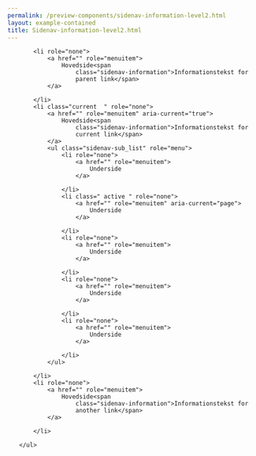 ```yaml
--- 
permalink: /preview-components/sidenav-information-level2.html
layout: example-contained 
title: Sidenav-information-level2.html
---
```

<nav>
    <ul class="sidenav-list" role="menu">

        <li role="none">
            <a href="" role="menuitem">
                Hovedside<span
                    class="sidenav-information">Informationstekst for
                    parent link</span>
            </a>

        </li>
        <li class="current  " role="none">
            <a href="" role="menuitem" aria-current="true">
                Hovedside<span
                    class="sidenav-information">Informationstekst for
                    current link</span>
            </a>
            <ul class="sidenav-sub_list" role="menu">
                <li role="none">
                    <a href="" role="menuitem">
                        Underside
                    </a>

                </li>
                <li class=" active " role="none">
                    <a href="" role="menuitem" aria-current="page">
                        Underside
                    </a>

                </li>
                <li role="none">
                    <a href="" role="menuitem">
                        Underside
                    </a>

                </li>
                <li role="none">
                    <a href="" role="menuitem">
                        Underside
                    </a>

                </li>
                <li role="none">
                    <a href="" role="menuitem">
                        Underside
                    </a>

                </li>
            </ul>

        </li>
        <li role="none">
            <a href="" role="menuitem">
                Hovedside<span
                    class="sidenav-information">Informationstekst for
                    another link</span>
            </a>

        </li>

    </ul>
</nav>